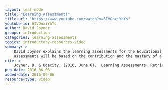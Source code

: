 ```yaml
---
layout: leaf-node
title: "Learning Assessments"
title-url: "https://www.youtube.com/watch?v=6IVOnxiYhYs"
youtube-id: 6IVOnxiYhYs
author: David Joyner
groups: introduction
categories: learning-assessments
topics: introductory-resources-video
summary: >
    David Joyner explains the learning assessments for the Educational Technology course.  The learning
    assessments will be based on the contribution and the mastery of a topic.
cite: >
    Joyner, D. & Udacity. (2016, June 6).  Learning Assessments. Retrieved from https://www.youtube.com/watch?v=6IVOnxiYhYs
pub-date: 2016-06-06
added-date: 2016-06-06
resource-type: video
---
```

